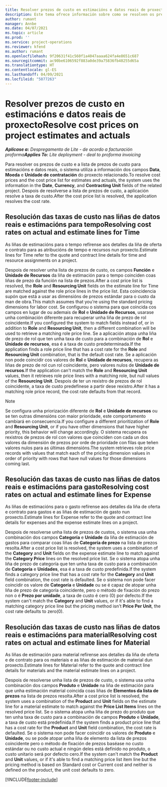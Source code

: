 ```yaml
---
title: Resolver prezos de custo en estimacións e datos reais de proxecto
description: Este tema ofrece información sobre como se resolven os prezos de custo das estimacións e dos datos reais do proxecto.
author: rumant
manager: Annbe
ms.date: 04/07/2021
ms.topic: article
ms.prod: ''
ms.service: project-operations
ms.reviewer: kfend
ms.author: rumant
ms.openlocfilehash: 9f20631f41c560f1a4047aaaa624fa4e8651c687
ms.sourcegitcommit: ac90be6106592f883a0de39a75836fb40255d65a
ms.translationtype: HT
ms.contentlocale: gl-ES
ms.lasthandoff: 04/09/2021
ms.locfileid: "5877263"
---
```

# <a name="resolve-cost-prices-on-project-estimates-and-actuals"></a><span data-ttu-id="6165d-103">Resolver prezos de custo en estimacións e datos reais de proxecto</span><span class="sxs-lookup"><span data-stu-id="6165d-103">Resolve cost prices on project estimates and actuals</span></span> 

<span data-ttu-id="6165d-104">_**Aplícase a:** Despregamento de Lite - de acordo a facturación proforma_</span><span class="sxs-lookup"><span data-stu-id="6165d-104">_**Applies To:** Lite deployment - deal to proforma invoicing_</span></span>

<span data-ttu-id="6165d-105">Para resolver os prezos de custo e a lista de prezos de custo para estimacións e datos reais, o sistema utiliza a información dos campos **Data**, **Moeda** e **Unidade de contratación** do proxecto relacionado.</span><span class="sxs-lookup"><span data-stu-id="6165d-105">To resolve cost prices and the cost price list for estimates and actuals, the system uses the information in the **Date**, **Currency**, and **Contracting Unit** fields of the related project.</span></span> <span data-ttu-id="6165d-106">Despois de resolverse a lista de prezos de custo, a aplicación resolve a taxa de custo.</span><span class="sxs-lookup"><span data-stu-id="6165d-106">After the cost price list is resolved, the application resolves the cost rate.</span></span>

## <a name="resolving-cost-rates-on-actual-and-estimate-lines-for-time"></a><span data-ttu-id="6165d-107">Resolución das taxas de custo nas liñas de datos reais e estimacións para tempo</span><span class="sxs-lookup"><span data-stu-id="6165d-107">Resolving cost rates on actual and estimate lines for Time</span></span>

<span data-ttu-id="6165d-108">As liñas de estimacións para o tempo refírense aos detalles da liña de oferta e contrato para as atribucións de tempo e recursos nun proxecto.</span><span class="sxs-lookup"><span data-stu-id="6165d-108">Estimate lines for Time refer to the quote and contract line details for time and resource assignments on a project.</span></span>

<span data-ttu-id="6165d-109">Despois de resolver unha lista de prezos de custo, os campos **Función** e **Unidade de Recursos** da liña de estimación para o tempo coinciden coas liñas de prezo da función na lista de prezos.</span><span class="sxs-lookup"><span data-stu-id="6165d-109">After a cost price list is resolved, the **Role** and **Resourcing Unit** fields on the estimate line for Time are matched against the role price lines in the price list.</span></span> <span data-ttu-id="6165d-110">Esta coincidencia supón que está a usar as dimensións de prezos estándar para o custo da man de obra.</span><span class="sxs-lookup"><span data-stu-id="6165d-110">This match assumes that you're using the standard pricing dimensions for labor cost.</span></span> <span data-ttu-id="6165d-111">Se configurou o sistema para que coincida cos campos en lugar de ou ademais de **Rol** e **Unidade de Recursos**, usarase unha combinación diferente para recuperar unha liña de prezo de rol coincidente.</span><span class="sxs-lookup"><span data-stu-id="6165d-111">If you configured the system to match fields instead of, or in addition to **Role** and **Resourcing Unit**, then a different combination will be used to retrieve a matching role price line.</span></span> <span data-ttu-id="6165d-112">Se a aplicación atopa unha liña de prezo de rol que ten unha taxa de custo para a combinación de **Rol** e **Unidade de recursos**, esa é a taxa de custo predeterminada.</span><span class="sxs-lookup"><span data-stu-id="6165d-112">If the application finds a role price line that has a cost rate for the **Role** and **Resourcing Unit** combination, that is the default cost rate.</span></span> <span data-ttu-id="6165d-113">Se a aplicación non pode coincidir cos valores de **Rol** e **Unidade de recursos**, recupera as liñas de prezo de rol cun rol coincidente, pero valores nulos de **Unidade de recursos**.</span><span class="sxs-lookup"><span data-stu-id="6165d-113">If the application can't match the **Role** and **Resourcing Unit** values, then it retrieves role price lines with a matching role, but null values of the **Resourcing Unit**.</span></span> <span data-ttu-id="6165d-114">Despois de ter un rexistro de prezos de rol coincidente, a taxa de custo predefínese a partir dese rexistro.</span><span class="sxs-lookup"><span data-stu-id="6165d-114">After it has a matching role price record, the cost rate defaults from that record.</span></span> 

> [!NOTE]
> <span data-ttu-id="6165d-115">Se configura unha priorización diferente de **Rol** e **Unidade de recursos** ou se ten outras dimensións con maior prioridade, este comportamento cambiará en consecuencia.</span><span class="sxs-lookup"><span data-stu-id="6165d-115">If you configure a different prioritization of **Role** and **Resourcing Unit**, or if you have other dimensions that have higher priority, this behavior will change accordingly.</span></span> <span data-ttu-id="6165d-116">O sistema recupera os rexistros de prezos de rol con valores que coinciden con cada un dos valores da dimensión de prezos por orde de prioridade con filas que teñen valores nulos para as últimas dimensións.</span><span class="sxs-lookup"><span data-stu-id="6165d-116">The system retrieves role price records with values that match each of the pricing dimension values in order of priority with rows that have null values for those dimensions coming last.</span></span>

## <a name="resolving-cost-rates-on-actual-and-estimate-lines-for-expense"></a><span data-ttu-id="6165d-117">Resolución das taxas de custo nas liñas de datos reais e estimacións para gasto</span><span class="sxs-lookup"><span data-stu-id="6165d-117">Resolving cost rates on actual and estimate lines for Expense</span></span>

<span data-ttu-id="6165d-118">As liñas de estimacións para o gasto refírense aos detalles da liña de oferta e contrato para gastos e as liñas de estimación de gasto nun proxecto.</span><span class="sxs-lookup"><span data-stu-id="6165d-118">Estimate lines for Expense refer to the quote and contract line details for expenses and the expense estimate lines on a project.</span></span>

<span data-ttu-id="6165d-119">Despois de resolverse unha lista de prezos de custos, o sistema usa unha combinación dos campos **Categoría** e **Unidade** da liña de estimación de gastos para comparar coas liñas de **Categoría de prezo** na lista de prezos resolta.</span><span class="sxs-lookup"><span data-stu-id="6165d-119">After a cost price list is resolved, the system uses a combination of the **Category** and **Unit** fields on the expense estimate line to match against the **Category Price** lines on the resolved price list.</span></span> <span data-ttu-id="6165d-120">Se o sistema atopa unha liña de prezo de categoría que ten unha taxa de custo para a combinación de **Categoría** e **Unidades**, esa é a taxa de custo predefinida.</span><span class="sxs-lookup"><span data-stu-id="6165d-120">If the system finds a category price line that has a cost rate for the **Category** and **Unit** field combination, the cost rate is defaulted.</span></span> <span data-ttu-id="6165d-121">Se o sistema non pode facer coincidir os valore de **Categoría** e **Unidade** ou se é capaz de atopar unha liña de prezo de categoría coincidente, pero o método de fixación do prezo non o é **Prezo por unidade**, a taxa de custo é cero (0) por defecto.</span><span class="sxs-lookup"><span data-stu-id="6165d-121">If the system can't match the **Category** and **Unit** values, or if it's able to find a matching category price line but the pricing method isn't **Price Per Unit**, the cost rate defaults to zero(0).</span></span>

## <a name="resolving-cost-rates-on-actual-and-estimate-lines-for-material"></a><span data-ttu-id="6165d-122">Resolución das taxas de custo nas liñas de datos reais e estimacións para material</span><span class="sxs-lookup"><span data-stu-id="6165d-122">Resolving cost rates on actual and estimate lines for Material</span></span>

<span data-ttu-id="6165d-123">As liñas de estimación para material refírense aos detalles da liña de oferta e de contrato para os materiais e as liñas de estimación de material dun proxecto.</span><span class="sxs-lookup"><span data-stu-id="6165d-123">Estimate lines for Material refer to the quote and contract line details for materials and the material estimate lines on a project.</span></span>

<span data-ttu-id="6165d-124">Despois de resolverse unha lista de prezos de custo, o sistema usa unha combinación dos campos **Produto** e **Unidade** na liña de estimación para que unha estimación material coincida coas liñas de **Elementos da lista de prezos** na lista de prezos resolta.</span><span class="sxs-lookup"><span data-stu-id="6165d-124">After a cost price list is resolved, the system uses a combination of the **Product** and **Unit** fields on the estimate line for a material estimate to match against the **Price List Items** lines on the resolved price list.</span></span> <span data-ttu-id="6165d-125">Se o sistema atopa unha liña de prezo do produto que ten unha taxa de custo para a combinación de campos **Produto** e **Unidade**, a taxa de custo está predefinida.</span><span class="sxs-lookup"><span data-stu-id="6165d-125">If the system finds a product price line that has a cost rate for the **Product** and **Unit** field combination, the cost rate is defaulted.</span></span> <span data-ttu-id="6165d-126">Se o sistema non pode facer coincidir os valores de **Produto** e **Unidade**, ou se pode atopar unha liña de elemento da lista de prezos coincidente pero o método de fixación de prezos baséase no custo estándar ou no custo actual e ningún deles está definido no produto, o custo unitario será por defecto cero.</span><span class="sxs-lookup"><span data-stu-id="6165d-126">If the system can't match the **Product** and **Unit** values, or if it's able to find a matching price list item line but the pricing method is based on Standard cost or Current cost and neither is defined on the product, the unit cost defaults to zero.</span></span>


[!INCLUDE[footer-include](../../includes/footer-banner.md)]
